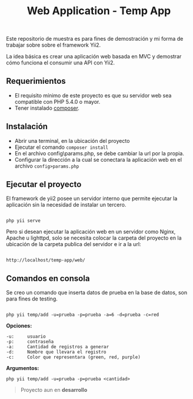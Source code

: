 
<p  align="center">
	<h1  align="center">Web Application - Temp App</h1>
	<br>
</p>
 
Este repositorio de muestra es para fines de demostración y mi forma de trabajar sobre sobre el framework Yii2.

La idea básica es crear una aplicación web basada en MVC y demostrar cómo funciona el consumir una API con Yii2.
 

Requerimientos
------------

 - El requisito mínimo de este proyecto es que su servidor web sea compatible con PHP 5.4.0 o mayor.
 - Tener instalado [composer](http://getcomposer.org).

  
Instalación
------------ 

 - Abrir una terminal, en la ubicación del proyecto
 - Ejecutar el comando `composer install`
 - En el archivo config\params.php, se debe cambiar la url por la propia.
 - Configurar la dirección a la cual se conectara la aplicación web en el archivo `config>params.php `
 

## Ejecutar el proyecto
El framework de yii2 posee un servidor interno que permite ejecutar la aplicación sin la necesidad de instalar un tercero.
~~~

php yii serve

~~~
 
Pero si desean ejecutar la aplicación web en un servidor como Nginx, Apache u lighttpd, solo se necesita colocar la carpeta del proyecto en la ubicación de la carpeta publica del servidor e ir a la url:
~~~

http://localhost/temp-app/web/

~~~

## Comandos en consola
Se creo un comando que inserta datos de prueba en la base de datos, son para fines de testing.
~~~

php yii temp/add -u=prueba -p=prueba -a=6 -d=prueba -c=red
~~~

**Opciones:**
~~~
-u:     usuario
-p:     contraseña
-a:     Cantidad de registros a generar
-d:     Nombre que llevara el registro
-c:     Color que representara (green, red, purple)
~~~

**Argumentos:**
~~~
php yii temp/add -u=prueba -p=prueba <cantidad>
~~~

> Proyecto aun en **desarrollo**